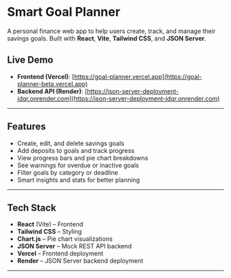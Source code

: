 #  Smart Goal Planner

A personal finance web app to help users create, track, and manage their savings goals. Built with **React**, **Vite**, **Tailwind CSS**, and **JSON Server**.

##  Live Demo

- **Frontend (Vercel)**: [https://goal-planner.vercel.app](https://goal-planner-beta.vercel.app)
- **Backend API (Render)**: [https://json-server-deployment-jdqr.onrender.com](https://json-server-deployment-jdqr.onrender.com)

---

##  Features

-  Create, edit, and delete savings goals
-  Add deposits to goals and track progress
-  View progress bars and pie chart breakdowns
-  See warnings for overdue or inactive goals
-  Filter goals by category or deadline
-  Smart insights and stats for better planning

---

##  Tech Stack

- **React** (Vite) – Frontend
- **Tailwind CSS** – Styling
- **Chart.js** – Pie chart visualizations
- **JSON Server** – Mock REST API backend
- **Vercel** – Frontend deployment
- **Render** – JSON Server backend deployment

---




